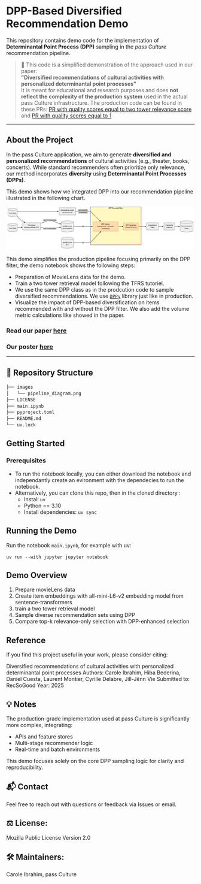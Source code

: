 # DPP-Based Diversified Recommendation Demo

This repository contains demo code for the implementation of **Determinantal Point Process (DPP)** sampling in the *pass Culture* recommendation pipeline.

> 🔬 This code is a simplified demonstration of the approach used in our paper:  
> **"Diversified recommendations of cultural activities with personalized determinantal point processes"**  
> It is meant for educational and research purposes and does **not reflect the complexity of the production system** used in the actual pass Culture infrastructure.
> The production code can be found in these PRs: [PR with quality scores equal to two tower relevance score](https://github.com/pass-culture/data-gcp/pull/4074) and [PR with quality scores equal to 1](https://github.com/pass-culture/data-gcp/pull/4073)

---

## About the Project

In the pass Culture application, we aim to generate **diversified and personalized recommendations** of cultural activities (e.g., theater, books, concerts). While standard recommenders often prioritize only relevance, our method incorporates **diversity** using **Determinantal Point Processes (DPPs)**.

This demo shows how we integrated DPP into our recommendation pipeline illustrated in the following chart.

![alt text](images/pipeline_diagram.png "Overview of the pass Culture recommender architecture with DPP integration.")

This demo simplifies the production pipeline focusing primarily on the DPP filter, the demo notebook shows the following steps: 
- Preparation of MovieLens data for the demo.
- Train a two tower retrieval model following the TFRS tutoriel. 
- We use the same DPP class as in the prodcution code to sample diversified recommendations. We use [`DPPy`](https://github.com/guilgautier/DPPy) library just like in production.
- Visualize the impact of DPP-based diversification on items recommended with and without the DPP filter. We also add the volume metric calculations like showed in the paper. 


### Read our paper [here](https://arxiv.org/abs/2509.10392)
### Our poster [here](/poster_recsogood.pdf) 
---

## 📁 Repository Structure
```bash
├── images
│   └── pipeline_diagram.png
├── LICENSE
├── main.ipynb
├── pyproject.toml
├── README.md
└── uv.lock
```

## Getting Started

### Prerequisites
- To run the notebook locally, you can either download the notebook and independantly create an evironment with the dependecies to run the notebook.
- Alternatively, you can clone this repo, then in the cloned directory :
    - Install `uv`
    - Python == 3.10
    - Install dependencies: `uv sync`


## Running the Demo
Run the notebook `main.ipynb`, for example with uv:

    uv run --with jupyter jupyter notebook

## Demo Overview
1. Prepare movieLens data
2. Create item embeddings with all-mini-L6-v2 embedding model from sentence-transformers
3. train a two tower retrieval model
4. Sample diverse recommendation sets using DPP
5. Compare top-k relevance-only selection with DPP-enhanced selection

## Reference
If you find this project useful in your work, please consider citing:

Diversified recommendations of cultural activities with personalized determinantal point processes
Authors: Carole Ibrahim, Hiba Bederina, Daniel Cuesta, Laurent Montier, Cyrille Delabre, Jill-Jênn Vie
Submitted to: RecSoGood
Year: 2025

## 💡 Notes
The production-grade implementation used at pass Culture is significantly more complex, integrating:
- APIs and feature stores
- Multi-stage recommender logic
- Real-time and batch environments

This demo focuses solely on the core DPP sampling logic for clarity and reproducibility.

## 📬 Contact
Feel free to reach out with questions or feedback via Issues or email.

## ⚖️ License: 
Mozilla Public License Version 2.0

## 🛠️ Maintainers: 
Carole Ibrahim, pass Culture

